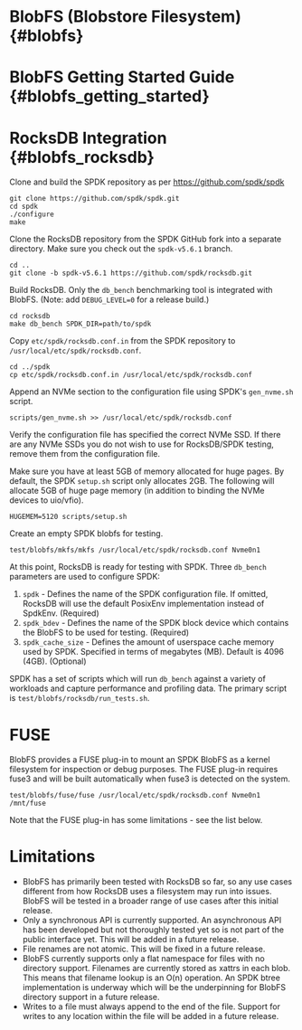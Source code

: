 # BlobFS (Blobstore Filesystem) {#blobfs}

# BlobFS Getting Started Guide {#blobfs_getting_started}

# RocksDB Integration {#blobfs_rocksdb}

Clone and build the SPDK repository as per https://github.com/spdk/spdk

~~~{.sh}
git clone https://github.com/spdk/spdk.git
cd spdk
./configure
make
~~~

Clone the RocksDB repository from the SPDK GitHub fork into a separate directory.
Make sure you check out the `spdk-v5.6.1` branch.

~~~{.sh}
cd ..
git clone -b spdk-v5.6.1 https://github.com/spdk/rocksdb.git
~~~

Build RocksDB.  Only the `db_bench` benchmarking tool is integrated with BlobFS.
(Note: add `DEBUG_LEVEL=0` for a release build.)

~~~{.sh}
cd rocksdb
make db_bench SPDK_DIR=path/to/spdk
~~~

Copy `etc/spdk/rocksdb.conf.in` from the SPDK repository to `/usr/local/etc/spdk/rocksdb.conf`.

~~~{.sh}
cd ../spdk
cp etc/spdk/rocksdb.conf.in /usr/local/etc/spdk/rocksdb.conf
~~~

Append an NVMe section to the configuration file using SPDK's `gen_nvme.sh` script.

~~~{.sh}
scripts/gen_nvme.sh >> /usr/local/etc/spdk/rocksdb.conf
~~~

Verify the configuration file has specified the correct NVMe SSD.
If there are any NVMe SSDs you do not wish to use for RocksDB/SPDK testing, remove them from the configuration file.

Make sure you have at least 5GB of memory allocated for huge pages.
By default, the SPDK `setup.sh` script only allocates 2GB.
The following will allocate 5GB of huge page memory (in addition to binding the NVMe devices to uio/vfio).

~~~{.sh}
HUGEMEM=5120 scripts/setup.sh
~~~

Create an empty SPDK blobfs for testing.

~~~{.sh}
test/blobfs/mkfs/mkfs /usr/local/etc/spdk/rocksdb.conf Nvme0n1
~~~

At this point, RocksDB is ready for testing with SPDK.  Three `db_bench` parameters are used to configure SPDK:

1. `spdk` - Defines the name of the SPDK configuration file.  If omitted, RocksDB will use the default PosixEnv implementation
   instead of SpdkEnv. (Required)
2. `spdk_bdev` - Defines the name of the SPDK block device which contains the BlobFS to be used for testing. (Required)
3. `spdk_cache_size` - Defines the amount of userspace cache memory used by SPDK.  Specified in terms of megabytes (MB).
   Default is 4096 (4GB).  (Optional)

SPDK has a set of scripts which will run `db_bench` against a variety of workloads and capture performance and profiling
data.  The primary script is `test/blobfs/rocksdb/run_tests.sh`.

# FUSE

BlobFS provides a FUSE plug-in to mount an SPDK BlobFS as a kernel filesystem for inspection or debug purposes.
The FUSE plug-in requires fuse3 and will be built automatically when fuse3 is detected on the system.

~~~{.sh}
test/blobfs/fuse/fuse /usr/local/etc/spdk/rocksdb.conf Nvme0n1 /mnt/fuse
~~~

Note that the FUSE plug-in has some limitations - see the list below.

# Limitations

* BlobFS has primarily been tested with RocksDB so far, so any use cases different from how RocksDB uses a filesystem
  may run into issues.  BlobFS will be tested in a broader range of use cases after this initial release.
* Only a synchronous API is currently supported.  An asynchronous API has been developed but not thoroughly tested
  yet so is not part of the public interface yet.  This will be added in a future release.
* File renames are not atomic.  This will be fixed in a future release.
* BlobFS currently supports only a flat namespace for files with no directory support.  Filenames are currently stored
  as xattrs in each blob.  This means that filename lookup is an O(n) operation.  An SPDK btree implementation is
  underway which will be the underpinning for BlobFS directory support in a future release.
* Writes to a file must always append to the end of the file.  Support for writes to any location within the file
  will be added in a future release.
